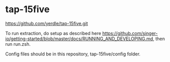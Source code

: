 # tap-15five

https://github.com/yerdle/tap-15five.git

To run extraction, do setup as described here https://github.com/singer-io/getting-started/blob/master/docs/RUNNING_AND_DEVELOPING.md, then run run.zsh.

Config files should be in this repository, tap-15five/config folder.
